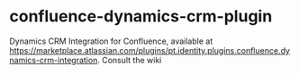 # confluence-dynamics-crm-plugin
Dynamics CRM Integration for Confluence, available at https://marketplace.atlassian.com/plugins/pt.identity.plugins.confluence.dynamics-crm-integration. Consult the wiki
